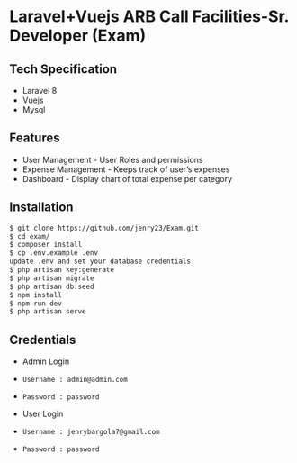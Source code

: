 
# Laravel+Vuejs ARB Call Facilities-Sr. Developer (Exam)

## Tech Specification

- Laravel 8
- Vuejs
- Mysql

## Features
- User Management - User Roles and permissions
- Expense Management - Keeps track of user’s expenses
- Dashboard - Display chart of total expense per category

## Installation

```bash
$ git clone https://github.com/jenry23/Exam.git
$ cd exam/
$ composer install
$ cp .env.example .env
update .env and set your database credentials
$ php artisan key:generate
$ php artisan migrate
$ php artisan db:seed
$ npm install
$ npm run dev
$ php artisan serve

```

## Credentials

- Admin Login
- `Username : admin@admin.com`
- `Password : password`

- User Login
- `Username : jenrybargola7@gmail.com`
- `Password : password`

